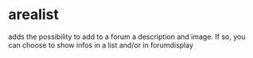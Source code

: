 # arealist
adds the possibility to add to a forum a description and image. If so, you can choose to show infos in a list and/or in forumdisplay
